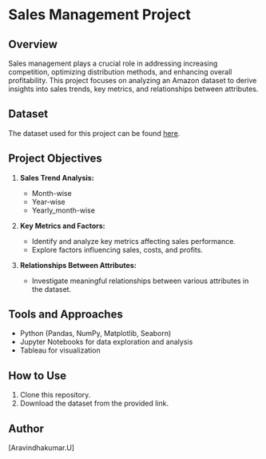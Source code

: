 # Sales Management Project

## Overview
Sales management plays a crucial role in addressing increasing competition, optimizing distribution methods, and enhancing overall profitability. This project focuses on analyzing an Amazon dataset to derive insights into sales trends, key metrics, and relationships between attributes.

## Dataset
The dataset used for this project can be found [here](https://drive.google.com/file/d/10sofXyF6NjwN6ngLyFfiPI-CUDpeqaN_/view?usp=share_link).

## Project Objectives
1. **Sales Trend Analysis:**
   - Month-wise
   - Year-wise
   - Yearly_month-wise

2. **Key Metrics and Factors:**
   - Identify and analyze key metrics affecting sales performance.
   - Explore factors influencing sales, costs, and profits.

3. **Relationships Between Attributes:**
   - Investigate meaningful relationships between various attributes in the dataset.

## Tools and Approaches
- Python (Pandas, NumPy, Matplotlib, Seaborn)
- Jupyter Notebooks for data exploration and analysis
- Tableau for visualization

## How to Use
1. Clone this repository.
2. Download the dataset from the provided link.


## Author
[Aravindhakumar.U]
